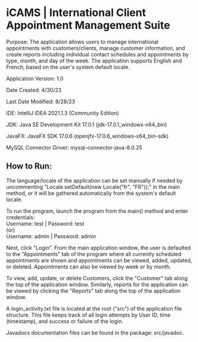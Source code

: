 # iCAMS | International Client Appointment Management Suite

Purpose: The application allows users to manage international appointments with customers/clients,
manage customer information, and create reports including individual contact schedules and appointments by type, month, 
and day of the week. The application supports English and French, based on the user's system default locale.

Application Version: 1.0

Date Created: 4/30/23

Last Date Modified: 8/28/23

IDE: IntelliJ IDEA 2021.1.3 (Community Edition)

JDK: Java SE Development Kit 17.0.1 (jdk-17.0.1_windows-x64_bin)

JavaFX: JavaFX SDK 17.0.6 (openjfx-17.0.6_windows-x64_bin-sdk)

MySQL Connector Driver: mysql-connector-java-8.0.25

## How to Run:

The language/locale of the application can be set manually if needed by uncommenting
"Locale.setDefault(new Locale("fr", "FR"));" in the main method, or it will be gathered automatically from
the system's default locale.

To run the program, launch the program from the main() method and enter credentials:\
Username: test | Password: test\
(or)\
Username: admin | Password: admin

Next, click "Login". From the main application window, the user is defaulted to the "Appointments" tab of the program 
where all currently scheduled appointments are shown and appointments can be viewed, added, updated, or deleted. 
Appointments can also be viewed by week or by month. 

To view, add, update, or delete Customers, click the "Customer" tab along the top of the application window.
Similarly, reports for the application can be viewed by clicking the "Reports" tab along the top of the
application window. 

A login_activity.txt file is located at the root ("src") of the application file structure. This file keeps track 
of all login attempts by User ID, time (timestamp), and success or failure of the login. 

Javadocs documentation files can be found in the package: src/javadoc.




